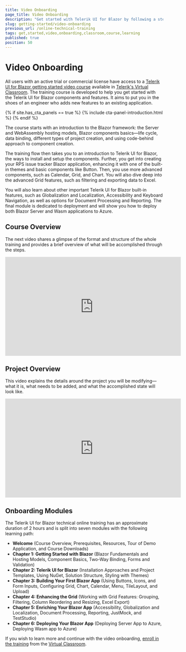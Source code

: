 ```yaml
---
title: Video Onboarding
page_title: Video Onboarding
description: "Get started with Telerik UI for Blazor by following a step-by-step video tutorial that helps you develop a real-life project."
slug: getting-started/video-onboarding
previous_url: /online-technical-training
tags: get,started,video,onboarding,classroom,course,learning
published: true
position: 50
---
```


# Video Onboarding

All users with an active trial or commercial license have access to a [Telerik UI for Blazor getting started video course](https://learn.telerik.com/learn/course/internal/view/elearning/27/telerik-ui-for-blazor) available in [Telerik's Virtual Classroom](https://learn.telerik.com/learn).
The training course is developed to help you get started with the Telerik UI for Blazor components and features. It aims to put you in the shoes of an engineer who adds new features to an existing application.

{% if site.has_cta_panels == true %}
{% include cta-panel-introduction.html %}
{% endif %}

The course starts with an introduction to the Blazor framework: the Server and WebAssembly hosting models, Blazor components basics&mdash;life cycle, data binding, different types of project creation, and using code-behind approach to component creation.

The training flow then takes you to an introduction to Telerik UI for Blazor, the ways to install and setup the components. Further, you get into creating your RPS issue tracker Blazor application, enhancing it with one of the built-in themes and basic components like Button. Then, you use more advanced components, such as Calendar, Grid, and Chart. You will also dive deep into the advanced Grid features, such as filtering and exporting data to Excel.

You will also learn about other important Telerik UI for Blazor built-in features, such as Globalization and Localization, Accessibility and Keyboard Navigation, as well as options for Document Processing and Reporting. The final module is dedicated to deployment and will show you how to deploy both Blazor Server and Wasm applications to Azure.

## Course Overview

The next video shares a glimpse of the format and structure of the whole training and provides a brief overview of what will be accomplished through the steps. 
<iframe width="560" height="315" src="https://www.youtube.com/embed/sZOhDNIvIOs" title="Telerik UI for Blazor - Overview of the Onboarding Course" frameborder="0" allow="accelerometer; autoplay; clipboard-write; encrypted-media; gyroscope; picture-in-picture" allowfullscreen></iframe>

## Project Overview

This video explains the details around the project you will be modifying&mdash;what it is, what needs to be added, and what the accomplished state will look like.
<iframe width="560" height="315" src="https://www.youtube.com/embed/qdVUVnTdYwk" title="Telerik UI for Blazor - Project Overview" frameborder="0" allow="accelerometer; autoplay; clipboard-write; encrypted-media; gyroscope; picture-in-picture" allowfullscreen></iframe>

## Onboarding Modules

The Telerik UI for Blazor technical online training has an approximate duration of 2 hours and is split into seven modules with the following learning path:

* **Welcome** (Course Overview, Prerequisites, Resources, Tour of Demo Application, and Course Downloads)
* **Chapter 1: Getting Started with Blazor** (Blazor Fundamentals and Hosting Models, Component Basics, Two-Way Binding, Forms and Validation)
* **Chapter 2: Telerik UI for Blazor** (Installation Approaches and Project Templates, Using NuGet, Solution Structure, Styling with Themes)
* **Chapter 3: Building Your First Blazor App** (Using Buttons, Icons, and Form Inputs, Configuring Grid, Chart, Calendar, Menu, TileLayout, and Upload)
* **Chapter 4: Enhancing the Grid** (Working with Grid Features: Grouping, Filtering, Column Reordering and Resizing, Excel Export)
* **Chapter 5: Enriching Your Blazor App** (Accessibility, Globalization and Localization, Document Processing, Reporting, JustMock, and TestStudio)
* **Chapter 6: Deploying Your Blazor App** (Deploying Server App to Azure, Deploying Wasm app to Azure)

If you wish to learn more and continue with the video onboarding, [enroll in the training](https://learn.telerik.com/learn/course/internal/view/elearning/27/telerik-ui-for-blazor) from the [Virtual Classroom](https://learn.telerik.com/learn).
  
